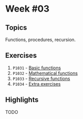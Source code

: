 # Week #03

## Topics

Functions, procedures, recursion.

## Exercises

1. `P1031` - [Basic functions](./P1031/README.md)
1. `P1032` - [Mathematical functions](./P1032/README.md)
1. `P1033` - [Recursive functions](./P1033/README.md)
1. `P1034` - [Extra exercises](./P1034/README.md) 

## Highlights

TODO
